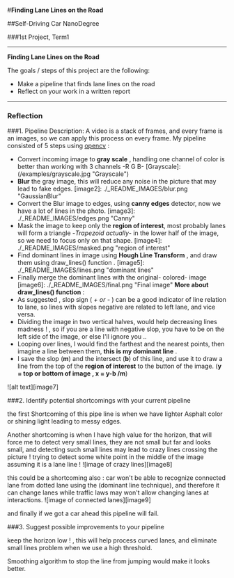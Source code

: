 #**Finding Lane Lines on the Road** 

##Self-Driving Car NanoDegree

###1st Project, Term1

---

**Finding Lane Lines on the Road**

The goals / steps of this project are the following:
* Make a pipeline that finds lane lines on the road
* Reflect on your work in a written report


---

### Reflection

###1. Pipeline Description:
A video is a stack of frames, and every frame is an images, so we can apply this process on every frame.
My pipeline consisted of 5 steps using [opencv](http://opencv.org/documentation.html) : 
 - Convert incoming image to **gray scale** , handling one channel of color is better than working with 3 channels -R G B-
[Grayscale]: (/examples/grayscale.jpg "Grayscale")
 - **Blur** the gray image, this will reduce any noise in the picture that may lead to fake edges.
[image2]: ./_README_IMAGES/blur.png "GaussianBlur"
 - Convert the Blur image to edges, using **canny edges** detector, now we have a lot of lines in the photo.
[image3]: ./_README_IMAGES/edges.png "Canny"
 - Mask the image to keep only the **region of interest**, most probably lanes will form a triangle -*Trapezoid actually*- in the lower half of the image, so we need to focus only on that shape.
[image4]: ./_README_IMAGES/masked.png "region of interest"
 - Find dominant lines in image using **Hough Line Transform** , and draw them using draw_lines() function .
[image5]: ./_README_IMAGES/lines.png "dominant lines"
 - Finally merge the dominant lines with the original- colored- image
[image6]: ./_README_IMAGES/final.png "Final image"
**More about draw_lines() function** :
 - As suggested , slop sign ( *+ or -* ) can be a good indicator of line relation to lane, so lines with slopes negative are related to left lane, and vice versa.
 - Dividing the image in two vertical halves, would help decreasing lines madness ! , so if you are a line with negative slop, you have to be on the left side of the image, or else I'll ignore you ..
 - Looping over lines, I would find the farthest and the nearest points, then imagine a line between them, **this is my dominant line** .
 - I save the slop (**m**) and the intersect (**b**) of this line, and use it to draw a line from the top of the **region of interest** to the button of the image. (**y = top or bottom of image , x = y-b /m**)

![alt text][image7]


###2. Identify potential shortcomings with your current pipeline

the first Shortcoming of this pipe line is when we have lighter Asphalt color or shining light leading to messy edges.

Another shortcoming is when I have high value for the horizon, that will force me to detect very small lines, they are not small but far and looks small, and detecting such small lines may lead to crazy lines crossing the picture ! trying to detect some white point in the middle of the image assuming it is a lane line !
![image of crazy lines][image8]

this could be a shortcoming also : car won't be able to recognize connected lane from dotted lane using the (dominant line technique), and therefore it can change lanes while traffic laws may won't allow changing lanes at interactions.
![image of connected lanes][image9]

and finally if we got a car ahead this pipeline will fail.

###3. Suggest possible improvements to your pipeline

keep the horizon low ! , this will help process curved lanes, and eliminate small lines problem when we use a high threshold. 

Smoothing algorithm to stop the line from jumping would make it looks better.
